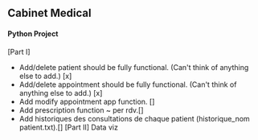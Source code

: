 ## Cabinet Medical
#### Python Project
[Part I]
- Add/delete patient should be fully functional. (Can't think of anything else to add.) [x]
- Add/delete appointment should be fully functional. (Can't think of anything else to add.) [x]
- Add modify appointment app function. []
- Add prescription function ~ per rdv.[]
- Add historiques des consultations de chaque patient (historique_nom patient.txt).[]
[Part II]
Data viz
